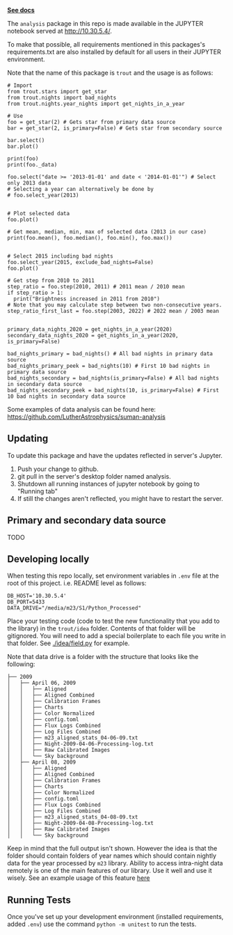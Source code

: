 [**See docs**](https://lutherastrophysics.github.io/analysis/trout.html)


The `analysis` package in this repo is made available in the JUPYTER
notebook served at
<http://10.30.5.4/>.

To make that possible, all
requirements mentioned in this packages's requirements.txt are also
installed by default for all users in their JUPYTER environment.

Note that the name of this package is `trout` and the usage is as
follows:

```
# Import
from trout.stars import get_star
from trout.nights import bad_nights
from trout.nights.year_nights import get_nights_in_a_year

# Use
foo = get_star(2) # Gets star from primary data source
bar = get_star(2, is_primary=False) # Gets star from secondary source

bar.select()
bar.plot()

print(foo)
print(foo._data)

foo.select("date >= '2013-01-01' and date < '2014-01-01'") # Select only 2013 data
# Selecting a year can alternatively be done by
# foo.select_year(2013)


# Plot selected data
foo.plot()

# Get mean, median, min, max of selected data (2013 in our case)
print(foo.mean(), foo.median(), foo.min(), foo.max())


# Select 2015 including bad nights
foo.select_year(2015, exclude_bad_nights=False)
foo.plot()

# Get step from 2010 to 2011
step_ratio = foo.step(2010, 2011) # 2011 mean / 2010 mean
if step_ratio > 1:
  print("Brightness increased in 2011 from 2010")
# Note that you may calculate step between two non-consecutive years.
step_ratio_first_last = foo.step(2003, 2022) # 2022 mean / 2003 mean


primary_data_nights_2020 = get_nights_in_a_year(2020)
secondary_data_nights_2020 = get_nights_in_a_year(2020, is_primary=False)

bad_nights_primary = bad_nights() # All bad nights in primary data source
bad_nights_primary_peek = bad_nights(10) # First 10 bad nights in primary data source
bad_nights_secondary = bad_nights(is_primary=False) # All bad nights in secondary data source
bad_nights_secondary_peek = bad_nights(10, is_primary=False) # First 10 bad nights in secondary data source
```

Some examples of data analysis can be found here:
<https://github.com/LutherAstrophysics/suman-analysis>


## Updating

To update this package and have the updates reflected in server's Jupyter.
1. Push your change to github.
1. git pull in the server's desktop folder named analysis.
1. Shutdown all running instances of jupyter notebook by going to "Running tab"
1. If still the changes aren't reflected, you might have to restart the server.

## Primary and secondary data source

TODO


## Developing locally
When testing this repo locally, set environment variables in `.env` file at the
root of this project. i.e. README level as follows:
```
DB_HOST='10.30.5.4'
DB_PORT=5433
DATA_DRIVE="/media/m23/S1/Python_Processed"
```
Place your testing code (code to test the new functionality that you add to the
library) in the `trout/idea` folder. Contents of that folder will be gitignored.
You will need to add a special boilerplate to each file you write in that
folder.  See [./idea/field.py](./idea/field.py) for example.

Note that data drive is a folder with the structure that looks like the following:
```
├── 2009
│   ├── April 06, 2009
│   │   ├── Aligned
│   │   ├── Aligned Combined
│   │   ├── Calibration Frames
│   │   ├── Charts
│   │   ├── Color Normalized
│   │   ├── config.toml
│   │   ├── Flux Logs Combined
│   │   ├── Log Files Combined
│   │   ├── m23_aligned_stats_04-06-09.txt
│   │   ├── Night-2009-04-06-Processing-log.txt
│   │   ├── Raw Calibrated Images
│   │   └── Sky background
│   ├── April 08, 2009
│   │   ├── Aligned
│   │   ├── Aligned Combined
│   │   ├── Calibration Frames
│   │   ├── Charts
│   │   ├── Color Normalized
│   │   ├── config.toml
│   │   ├── Flux Logs Combined
│   │   ├── Log Files Combined
│   │   ├── m23_aligned_stats_04-08-09.txt
│   │   ├── Night-2009-04-08-Processing-log.txt
│   │   ├── Raw Calibrated Images
│   │   └── Sky background
```

Keep in mind that the full output isn't shown. However the idea is that the
folder should contain folders of year names which should contain nightly data
for the year processed by `m23` library. Ability to access intra-night data
remotely is one of the main features of our library. Use it well and use it
wisely. See an example usage of this feature [here](https://github.com/LutherAstrophysics/suman-analysis/blob/main/intra/all_data_intranight.ipynb)

## Running Tests
Once you've set up your development environment (installed requirements, added
`.env`) use the command `python -m unitest` to run the tests.
